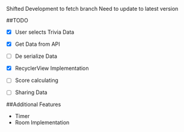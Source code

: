 Shifted Development to fetch branch 
Need to update to latest version

##TODO

 - [x] User selects Trivia Data 
 - [x] Get Data from API 
 - [ ] De serialize Data
 - [x] RecyclerView Implementation 
 - [ ] Score calculating 
 - [ ] Sharing Data


##Additional Features
 - Timer
 - Room Implementation


